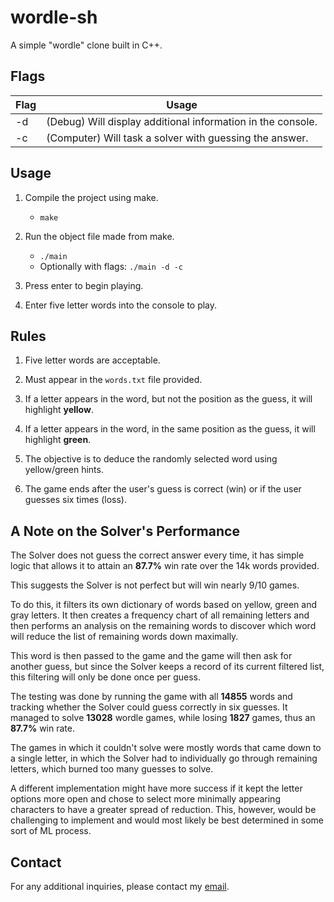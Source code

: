 # wordle-sh

A simple "wordle" clone built in C++.

## Flags
| Flag  | Usage |
| ------------- | ------------- |
| -d  | (Debug) Will display additional information in the console.  |
| -c  | (Computer) Will task a solver with guessing the answer.  |

## Usage

1. Compile the project using make.
    - `make`

2. Run the object file made from make.
    - `./main`
    - Optionally with flags: `./main -d -c`

3. Press enter to begin playing.

4. Enter five letter words into the console to play.

## Rules

1. Five letter words are acceptable.

2. Must appear in the `words.txt` file provided.

3. If a letter appears in the word, but not the position as the guess, it will highlight **yellow**.

4. If a letter appears in the word, in the same position as the guess, it will highlight **green**.

5. The objective is to deduce the randomly selected word using yellow/green hints.

6. The game ends after the user's guess is correct (win) or if the user guesses six times (loss).

## A Note on the Solver's Performance

The Solver does not guess the correct answer every time, it has simple logic that allows it to attain an **87.7%** win rate over the 14k words provided.

This suggests the Solver is not perfect but will win nearly 9/10 games.

To do this, it filters its own dictionary of words based on yellow, green and gray letters. It then creates a frequency chart of all remaining letters and then performs an analysis on the remaining words to discover which word will reduce the list of remaining words down maximally.

This word is then passed to the game and the game will then ask for another guess, but since the Solver keeps a record of its current filtered list, this filtering will only be done once per guess.

The testing was done by running the game with all **14855** words and tracking whether the Solver could guess correctly in six guesses. It managed to solve **13028** wordle games, while losing **1827** games, thus an **87.7%** win rate.

The games in which it couldn't solve were mostly words that came down to a single letter, in which the Solver had to individually go through remaining letters, which burned too many guesses to solve. 

A different implementation might have more success if it kept the letter options more open and chose to select more minimally appearing characters to have a greater spread of reduction. This, however, would be challenging to implement and would most likely be best determined in some sort of ML process.

## Contact

For any additional inquiries, please contact my [email](mailto:Quinn.Johnson99@gmail.com).